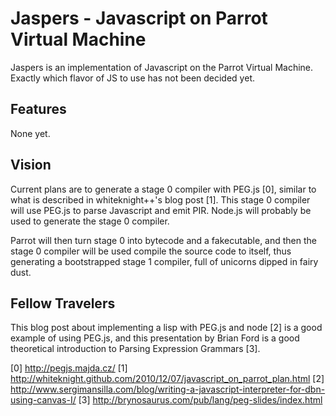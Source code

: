 Jaspers - Javascript on Parrot Virtual Machine
==============================================

Jaspers is an implementation of Javascript on the Parrot Virtual Machine. Exactly
which flavor of JS to use has not been decided yet.


Features
--------

None yet.


Vision
------------
Current plans are to generate a stage 0 compiler with PEG.js [0], similar to
what is described in whiteknight++'s blog post [1]. This stage 0 compiler will
use PEG.js to parse Javascript and emit PIR. Node.js will probably be used
to generate the stage 0 compiler.

Parrot will then turn stage 0 into bytecode and a fakecutable, and then the
stage 0 compiler will be used compile the source code to itself, thus
generating a bootstrapped stage 1 compiler, full of unicorns dipped in fairy dust.

Fellow Travelers
---------------
This blog post about implementing a lisp with PEG.js and node [2] is a good
example of using PEG.js, and this presentation by Brian Ford is a good
theoretical introduction to Parsing Expression Grammars [3].


[0] http://pegjs.majda.cz/
[1] http://whiteknight.github.com/2010/12/07/javascript_on_parrot_plan.html
[2] http://www.sergimansilla.com/blog/writing-a-javascript-interpreter-for-dbn-using-canvas-I/
[3] http://brynosaurus.com/pub/lang/peg-slides/index.html
